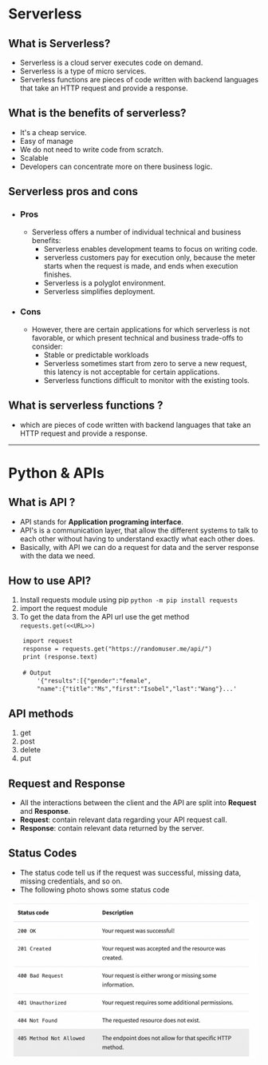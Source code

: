 # Serverless

## What is **Serverless**?
  - Serverless is a cloud server executes code on demand.
  - Serverless is a type of micro services.
  - Serverless functions are pieces of code written with backend languages that take an HTTP request and provide a response.

## What is the benefits of serverless?
  - It's a cheap service.
  - Easy of manage
  - We do not need to write code from scratch.
  - Scalable
  - Developers can concentrate more on there business logic.


## Serverless pros and cons

  * ### Pros
    - Serverless offers a number of individual technical and business benefits:
      - Serverless enables development teams to focus on writing code.
      - serverless customers pay for execution only, because the meter starts when the request is made, and ends when execution finishes. 
      - Serverless is a polyglot environment.
      - Serverless simplifies deployment.

  * ### Cons
      - However, there are certain applications for which serverless is not favorable, or which present technical and business trade-offs to consider:
        - Stable or predictable workloads
        - Serverless sometimes start from zero to serve a new request, this latency is not acceptable for certain applications.
        - Serverless functions difficult to monitor with the existing tools.


## What is serverless functions ?
  -  which are pieces of code written with backend languages that take an HTTP request and provide a response.


---

# Python & APIs

## What is API ?
  - API stands for **Application programing interface**.
  - API's is a communication layer, that allow the different systems to talk to each other without having to understand exactly what each other does.
  - Basically, with API we can do a request for data and the server response with the data we need.

## How to use API?
  1. Install requests module using pip `python -m pip install requests`
  2. import the request module
  3. To get the data from the API url use the get method `requests.get(<<URL>>)`
```
    import request
    response = requests.get("https://randomuser.me/api/")
    print (response.text)

    # Output
        '{"results":[{"gender":"female",
        "name":{"title":"Ms","first":"Isobel","last":"Wang"}...'
```

## API methods
  1. get
  2. post
  3. delete
  4. put

## Request and Response
  - All the interactions between the client and the API are split into **Request** and **Response**.
  - **Request**: contain relevant data regarding your API request call.
  - **Response**: contain relevant data returned by the server. 

## Status Codes
  - The status code tell us if the request was successful, missing data, missing credentials, and so on.
  - The following photo shows some status code 

<img src='class-16-img/status_codes.png' style="width:500px;"/>
